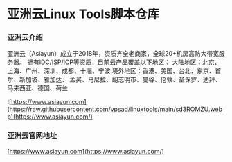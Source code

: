 # 亚洲云Linux Tools脚本仓库

### 亚洲云介绍

亚洲云（Asiayun）成立于2018年，资质齐全老商家，全球20+机房高防大带宽服务器。
拥有IDC/ISP/ICP等资质，目前云产品覆盖以下地区：
大陆地区：北京、上海、广州、深圳、成都、十堰、宁波
境外地区：香港、美国、台北、东京、首尔、新加坡、雅加达、
孟买、马尼拉、胡志明市、曼谷、伦敦、圣保罗、迪拜、
马来西亚、德国、荷兰

![https://www.asiayun.com](https://raw.githubusercontent.com/vpsad/linuxtools/main/sd3ROMZU.webp)(https://www.asiayun.com/)

### 亚洲云官网地址

[https://www.asiayun.com](https://www.asiayun.com/)
